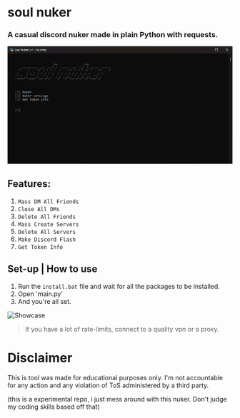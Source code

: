 # soul nuker
### A casual discord nuker made in plain Python with requests.

![Screenshot](8cv4om31.png)

## Features:
1. `Mass DM All Friends`
2. `Close All DMs`
3. `Delete All Friends`
3. `Mass Create Servers`
4. `Delete All Servers`
5. `Make Discord Flash`
6. `Get Token Info`

## Set-up | How to use

1. Run the `install.bat` file and wait for all the packages to be installed.
2. Open 'main.py'
3. And you're all set.

![Showcase](https://media.giphy.com/media/v1.Y2lkPTc5MGI3NjExZjIyZTBkYTY4ZWYzNzFhMzM1ZTg0ZjU2YjNhMGIyZjBjNjFjMzMzYiZjdD1n/Z4jw97TQ45UVk7eToM/giphy-downsized-large.gif)

> If you have a lot of rate-limits, connect to a quality vpn or a proxy.

# Disclaimer

This is tool was made for educational purposes only. I'm not accountable for any action and any violation of ToS administered by a third party.

(this is a experimental repo, i just mess around with this nuker. Don't judge my coding skills based off that)
